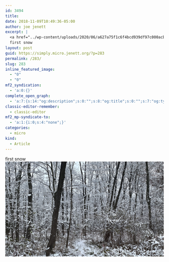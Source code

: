 ```yaml
---
id: 3494
title: 
date: 2018-11-09T10:49:36-05:00
author: joe jenett
excerpt: |
  <a href="../wp-content/uploads/2020/06/a627a75f1c6f4bcd939df97c000acb45.jpg"><img src="../wp-content/uploads/2020/06/a627a75f1c6f4bcd939df97c000acb45.jpg" width="600" height="359" style="height: auto;" class="sunlit_image" /></a>
  first snow
layout: post
guid: https://simply.micro.jenett.org/?p=283
permalink: /283/
slug: 283
inline_featured_image:
  - "0"
  - "0"
mf2_syndication:
  - 'a:0:{}'
complete_open_graph:
  - 'a:7:{s:14:"og:description";s:0:"";s:8:"og:title";s:0:"";s:7:"og:type";s:0:"";s:12:"twitter:card";s:7:"summary";s:15:"twitter:creator";s:0:"";s:19:"twitter:description";s:0:"";s:8:"og:image";s:0:"";}'
classic-editor-remember:
  - classic-editor
mf2_mp-syndicate-to:
  - 'a:1:{i:0;s:4:"none";}'
categories:
  - micro
kind:
  - Article
---
```

first snow<br />[<img loading="lazy" src="../wp-content/uploads/2020/06/a627a75f1c6f4bcd939df97c000acb45-scaled-1.jpg" />](../wp-content/uploads/2020/06/a627a75f1c6f4bcd939df97c000acb45-scaled-1.jpg)  
